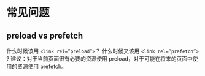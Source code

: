 # 常见问题

## preload vs prefetch

什么时候该用 `<link rel=”preload”>`？ 什么时候又该用 `<link rel=”prefetch”>` ?
建议：对于当前页面很有必要的资源使用 preload，对于可能在将来的页面中使用的资源使用 prefetch。
